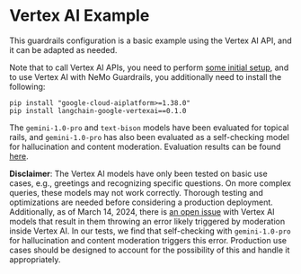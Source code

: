 # Vertex AI Example

This guardrails configuration is a basic example using the Vertex AI API, and it can be adapted as needed.

Note that to call Vertex AI APIs, you need to perform [some initial setup](../../../../docs/user_guides/advanced/vertexai-setup.md), and to use Vertex AI with NeMo Guardrails, you additionally need to install the following:

```
pip install "google-cloud-aiplatform>=1.38.0"
pip install langchain-google-vertexai==0.1.0
```

The `gemini-1.0-pro` and `text-bison` models have been evaluated for topical rails, and `gemini-1.0-pro` has also been evaluated as a self-checking model for hallucination and content moderation. Evaluation results can be found [here](../../../../docs/evaluation/README.md).

**Disclaimer**: The Vertex AI models have only been tested on basic use cases, e.g., greetings and recognizing specific questions. On more complex queries, these models may not work correctly. Thorough testing and optimizations are needed before considering a production deployment. Additionally, as of March 14, 2024, there is [an open issue](https://github.com/GoogleCloudPlatform/generative-ai/issues/344) with Vertex AI models that result in them throwing an error likely triggered by moderation inside Vertex AI. In our tests, we find that self-checking with `gemini-1.0-pro` for hallucination and content moderation triggers this error. Production use cases should be designed to account for the possibility of this and handle it appropriately.
